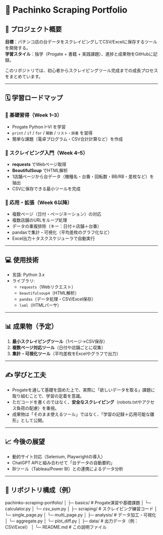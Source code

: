# 🎰 Pachinko Scraping Portfolio

## 🚀 プロジェクト概要
**目標**：パチンコ店の台データをスクレイピングしてCSV/Excelに保存するツールを開発する。  
**学習スタイル**：独学（Progate + 書籍 + 実践課題）、進捗と成果物をGitHubに記録。  

このリポジトリでは、初心者からスクレイピングツール完成までの成長プロセスをまとめています。  

---

## 🗓 学習ロードマップ
### 📍 基礎習得（Week 1–3）
- Progate Python I–VI を学習  
- `print` / `if` / `for` / `関数` / `リスト・辞書` を習得  
- 簡単な課題（電卓プログラム・CSV合計計算など）を作成  

### 📍 スクレイピング入門（Week 4–5）
- **requests** でWebページ取得  
- **BeautifulSoup** でHTML解析  
- 1店舗ページから台データ（機種名・台番・回転数・BB/RB・差枚など）を抽出  
- CSVに保存できる最小ツールを完成  

### 📍 応用・拡張（Week 6以降）
- 複数ページ（日付・ページネーション）の対応  
- 複数店舗のURLをループ処理  
- データの重複排除（キー：日付＋店舗＋台番）  
- pandasで集計・可視化（平均差枚のグラフ化など）  
- Excel出力＋タスクスケジューラで自動実行  

---

## 💻 使用技術
- 言語: Python 3.x  
- ライブラリ:  
  - `requests`（Webリクエスト）  
  - `beautifulsoup4`（HTML解析）  
  - `pandas`（データ処理・CSV/Excel保存）  
  - `lxml`（HTMLパーサ）  

---

## 📊 成果物（予定）
1. **最小スクレイピングツール**（1ページ→CSV保存）  
2. **複数ページ対応ツール**（日付や店舗ごとに収集）  
3. **集計・可視化ツール**（平均差枚をExcelやグラフで出力）  

---

## ✍️ 学びと工夫
- Progateを通して基礎を固めた上で、実際に「欲しいデータを取る」課題に取り組むことで、学習の定着を意識。  
- ただコードを書くのではなく、**安全なスクレイピング**（robots.txtやアクセス負荷の配慮）を重視。  
- 成果物は「そのまま使えるツール」ではなく、「学習の記録＋応用可能な雛形」として公開。  

---

## 📈 今後の展望
- 動的サイト対応（Selenium, Playwrightの導入）  
- ChatGPT APIと組み合わせて「台データの自動要約」  
- BIツール（Tableau/Power BI）との連携によるデータ分析  

---

## 📂 リポジトリ構成（例）
pachinko-scraping-portfolio/
│
├─ basics/ # Progate演習や基礎課題
│ └─ calculator.py
│ └─ csv_sum.py
│
├─ scraping/ # スクレイピング練習コード
│ └─ single_page.py
│ └─ multi_page.py
│
├─ analysis/ # データ加工・可視化
│ └─ aggregate.py
│ └─ plot_diff.py
│
├─ data/ # 出力データ（例：CSV/Excel）
│
└─ README.md # この説明ファイル
